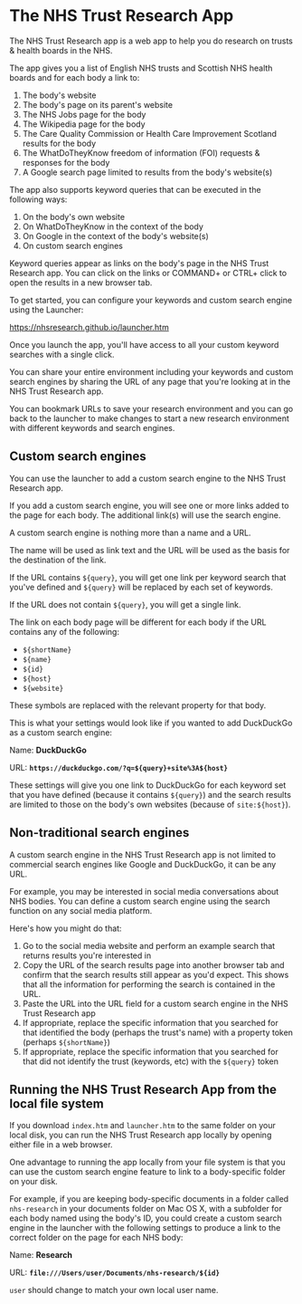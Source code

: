 # The NHS Trust Research App

The NHS Trust Research app is a web app to help you do research on trusts & health boards in the NHS.

The app gives you a list of English NHS trusts and Scottish NHS health boards and for each body a link to:

1. The body's website
2. The body's page on its parent's website
3. The NHS Jobs page for the body
4. The Wikipedia page for the body
5. The Care Quality Commission or Health Care Improvement Scotland results for the body
6. The WhatDoTheyKnow freedom of information (FOI) requests & responses for the body
7. A Google search page limited to results from the body's website(s)

The app also supports keyword queries that can be executed in the following ways:

1. On the body's own website
2. On WhatDoTheyKnow in the context of the body
3. On Google in the context of the body's website(s)
4. On custom search engines

Keyword queries appear as links on the body's page in the NHS Trust Research app.
You can click on the links or COMMAND+ or CTRL+ click to open the results in a new browser tab.

To get started, you can configure your keywords and custom search engine using the Launcher:

https://nhsresearch.github.io/launcher.htm

Once you launch the app, you'll have access to all your custom keyword searches with a single click.

You can share your entire environment including your keywords and custom search engines by sharing the URL of any page that you're looking at in the NHS Trust Research app.

You can bookmark URLs to save your research environment and you can go back to the launcher to make changes to start a new research environment with different keywords and search engines.

## Custom search engines

You can use the launcher to add a custom search engine to the NHS Trust Research app.

If you add a custom search engine, you will see one or more links added to the page for each body. The additional link(s) will use the search engine.

A custom search engine is nothing more than a name and a URL.

The name will be used as link text and the URL will be used as the basis for the destination of the link.

If the URL contains `${query}`, you will get one link per keyword search that you've defined and `${query}` will be replaced by each set of keywords.

If the URL does not contain `${query}`, you will get a single link.

The link on each body page will be different for each body if the URL contains any of the following:
* `${shortName}`
* `${name}`
* `${id}`
* `${host}`
* `${website}`

These symbols are replaced with the relevant property for that body.

This is what your settings would look like if you wanted to add DuckDuckGo as a custom search engine:

Name:
**DuckDuckGo**

URL:
**`https://duckduckgo.com/?q=${query}+site%3A${host}`**

These settings will give you one link to DuckDuckGo for each keyword set that you have defined (because it contains `${query}`) and the search results are limited to those on the body's own websites (because of `site:${host}`).

## Non-traditional search engines

A custom search engine in the NHS Trust Research app is not limited to commercial search engines like Google and DuckDuckGo, it can be any URL.

For example, you may be interested in social media conversations about NHS bodies. You can define a custom search engine using the search function on any social media platform.

Here's how you might do that:
1. Go to the social media website and perform an example search that returns results you're interested in
2. Copy the URL of the search results page into another browser tab and confirm that the search results still appear as you'd expect.
   This shows that all the information for performing the search is contained in the URL.
3. Paste the URL into the URL field for a custom search engine in the NHS Trust Research app
4. If appropriate, replace the specific information that you searched for that identified the body (perhaps the trust's name) with a property token (perhaps `${shortName}`)
5. If appropriate, replace the specific information that you searched for that did not identify the trust (keywords, etc) with the `${query}` token

## Running the NHS Trust Research App from the local file system

If you download `index.htm` and `launcher.htm` to the same folder on your local disk, you can run the NHS Trust Research app locally by opening either file in a web browser.

One advantage to running the app locally from your file system is that you can use the custom search engine feature to link to a body-specific folder on your disk.

For example, if you are keeping body-specific documents in a folder called `nhs-research` in your documents folder on Mac OS X, with a subfolder for each body named using the body's ID, you could create a custom search engine in the launcher with the following settings to produce a link to the correct folder on the page for each NHS body:

Name:
**Research**

URL:
**`file:///Users/user/Documents/nhs-research/${id}`**

`user` should change to match your own local user name.

